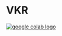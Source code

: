# VKR
[ <a href="https://colab.research.google.com/drive/1XVM8-G8BMuH4M7QC7wuWg4O0cOZw15db?usp=sharing"><img src="https://colab.research.google.com/assets/colab-badge.svg" alt="google colab logo"></a>](https://colab.research.google.com/drive/1XVM8-G8BMuH4M7QC7wuWg4O0cOZw15db?usp=sharing)
